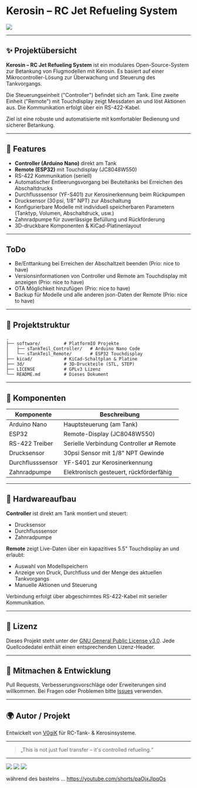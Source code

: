 # Kerosin – RC Jet Refueling System

&#x20;
![](remote_proto.jpg)


---

## ✨ Projektübersicht

**Kerosin – RC Jet Refueling System** ist ein modulares Open-Source-System zur Betankung von Flugmodellen mit Kerosin. Es basiert auf einer Mikrocontroller-Lösung zur Überwachung und Steuerung des Tankvorgangs.

Die Steuerungseinheit ("Controller") befindet sich am Tank. Eine zweite Einheit ("Remote") mit Touchdisplay zeigt Messdaten an und löst Aktionen aus. Die Kommunikation erfolgt über ein RS-422-Kabel.

Ziel ist eine robuste und automatisierte mit komfortabler Bedienung und sicherer Betankung.

---

## 🚀 Features

- **Controller (Arduino Nano)** direkt am Tank
- **Remote (ESP32)** mit Touchdisplay (JC8048W550)
- RS-422 Kommunikation (seriell)
- Automatischer Entleerungsvorgang bei Beuteltanks bei Erreichen des Abschaltdrucks
- Durchflusssensor (YF-S401) zur Kerosinerkennung beim Rückpumpen
- Drucksensor (30 psi, 1/8" NPT) zur Abschaltung
- Konfigurierbare Modelle mit individuell speicherbaren Parametern (Tanktyp, Volumen, Abschaltdruck, usw.)
- Zahnradpumpe für zuverlässige Befüllung und Rückförderung
- 3D-druckbare Komponenten & KiCad-Platinenlayout

---

## ToDo

- Be/Enttankung bei Erreichen der Abschaltzeit beenden (Prio: nice to have)
- Versionsinformationen von Controller und Remote am Touchdisplay mit anzeigen (Prio: nice to have)
- OTA Möglichkeit hinzufügen (Prio: nice to have)
- Backup für Modelle und alle anderen json-Daten der Remote (Prio: nice to have)

---

## 📂 Projektstruktur

```
.
├── software/         # PlatformIO Projekte
│   ├── sTankTeil_Controller/   # Arduino Nano Code
│   └── sTankTeil_Remote/       # ESP32 Touchdisplay
├── kicad/            # KiCad-Schaltplan & Platine
├── 3d/               # 3D-Druckteile (STL, STEP)
├── LICENSE           # GPLv3 Lizenz
└── README.md         # Dieses Dokument
```

---

## 🧱 Komponenten

| Komponente       | Beschreibung                            |
| ---------------- | --------------------------------------- |
| Arduino Nano     | Hauptsteuerung (am Tank)                |
| ESP32            | Remote-Display (JC8048W550)             |
| RS-422 Treiber   | Serielle Verbindung Controller ⇄ Remote |
| Drucksensor      | 30psi Sensor mit 1/8" NPT Gewinde       |
| Durchflusssensor | YF-S401 zur Kerosinerkennung            |
| Zahnradpumpe     | Elektronisch gesteuert, rückförderfähig |

---

## 🔌 Hardwareaufbau

**Controller** ist direkt am Tank montiert und steuert:

- Drucksensor
- Durchflusssensor
- Zahnradpumpe

**Remote** zeigt Live-Daten über ein kapazitives 5.5" Touchdisplay an und erlaubt:

- Auswahl von Modellspeichern
- Anzeige von Druck, Durchfluss und der Menge des aktuellen Tankvorgangs
- Manuelle Aktionen und Steuerung

Verbindung erfolgt über abgeschirmtes RS-422-Kabel mit serieller Kommunikation.

---

## 📜 Lizenz

Dieses Projekt steht unter der [GNU General Public License v3.0](LICENSE). Jede Quellcodedatei enthält einen entsprechenden Lizenz-Header.

---

## 🤝 Mitmachen & Entwicklung

Pull Requests, Verbesserungsvorschläge oder Erweiterungen sind willkommen. Bei Fragen oder Problemen bitte [Issues](https://github.com/V0giK/kerosin/issues) verwenden.

---

## 🌍 Autor / Projekt

Entwickelt von [V0giK](https://github.com/V0giK) für RC-Tank- & Kerosinsysteme.

---

> „This is not just fuel transfer – it's controlled refueling.“

---

![](pump_proto.jpg)
![](loeten.jpg)
![](pump_aufbau.jpg)

während des bastelns ... https://youtube.com/shorts/paOjxJlpqOs
